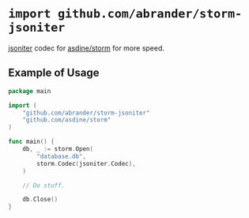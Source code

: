 `import github.com/abrander/storm-jsoniter`
===========================================

[jsoniter](https://jsoniter.com/) codec
for [asdine/storm](https://github.com/asdine/storm) for more speed.

Example of Usage
----------------

```go
package main

import (
	"github.com/abrander/storm-jsoniter"
	"github.com/asdine/storm"
)

func main() {
    db, _ := storm.Open(
		"database.db",
        storm.Codec(jsoniter.Codec),
	)

    // Do stuff.

    db.Close()
}
```
